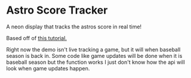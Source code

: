 # Astro Score Tracker

A neon display that tracks the astros score in real time!

Based off of [this tutorial.](https://learn.adafruit.com/rgb-led-matrices-matrix-panels-with-circuitpython/example-simple-two-line-text-scroller) 

Right now the demo isn't live tracking a game, but it will when baseball season is back in. Some code like game updates will be done when it is baseball season but the function works I just don't know how the api will look when game updates happen.
